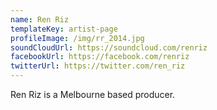 ```yaml
---
name: Ren Riz
templateKey: artist-page
profileImage: /img/rr_2014.jpg
soundCloudUrl: https://soundcloud.com/renriz
facebookUrl: https://facebook.com/renriz
twitterUrl: https://twitter.com/ren_riz
---
```

Ren Riz is a Melbourne based producer.